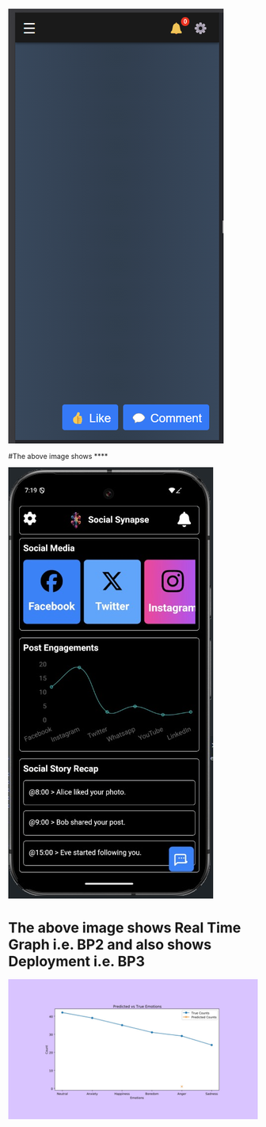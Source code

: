 ![Alt text](src/image2.png)

#The above image shows ****

![Alt text](src/appImage.jpeg)

# The above image shows **Real Time Graph** i.e. **BP2** and also shows **Deployment** i.e. **BP3**

![Alt text](src/Plot.jpg)
